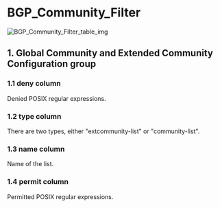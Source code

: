 # BGP_Community_Filter

![BGP_Community_Filter_table_img](http://www.plantuml.com/plantuml/img/0H41xlv0StHXSdHrRMmAS65ZQs5dPI0YKczlT21KOM9iPNCY87iAOsnXStCWGaTGNqDlRMrrRcbqULz6QMnqPN8AVGfqRsTbT6XbSY1x2cDiONDp859lTNHbNqrXS5z5RdHoUGfz2a97K5z3RsrjTMvfT7bVHcbiT6Lo83mkTIuWKczrT6LVJM5mNqLkT79v2cXfP6KWOsboOsnb2cXfP6KWRMLjOcLoSmfiPMTbRcGWScbdQ7GAOszkT6bkTMzp86nfRcKWBI0yOZvpT79lRcSyBs8-879bPcLoPMvZPGfaRtHqPMGWR6bkPI0j83nfFdTbOMiyBsa-879bPcLoPMvZPGfbRcHiPMTbRcGAG6LkP7LjR0e0)

## 1. Global Community and Extended Community Configuration group

### 1.1 deny column

Denied POSIX regular expressions.

### 1.2 type column

There are two types, either "extcommunity-list" or "community-list".

### 1.3 name column

Name of the list.

### 1.4 permit column

Permitted POSIX regular expressions.


